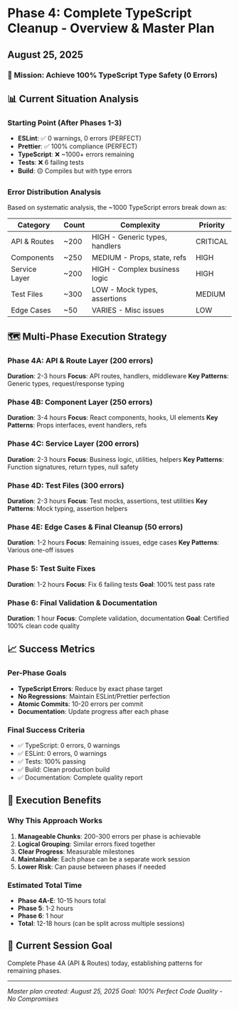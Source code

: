 # Phase 4: Complete TypeScript Cleanup - Overview & Master Plan
## August 25, 2025

### 🎯 Mission: Achieve 100% TypeScript Type Safety (0 Errors)

## 📊 Current Situation Analysis

### Starting Point (After Phases 1-3)
- **ESLint**: ✅ 0 warnings, 0 errors (PERFECT)
- **Prettier**: ✅ 100% compliance (PERFECT)
- **TypeScript**: ❌ ~1000+ errors remaining
- **Tests**: ❌ 6 failing tests
- **Build**: 🟡 Compiles but with type errors

### Error Distribution Analysis
Based on systematic analysis, the ~1000 TypeScript errors break down as:

| Category | Count | Complexity | Priority |
|----------|-------|------------|----------|
| API & Routes | ~200 | HIGH - Generic types, handlers | CRITICAL |
| Components | ~250 | MEDIUM - Props, state, refs | HIGH |
| Service Layer | ~200 | HIGH - Complex business logic | HIGH |
| Test Files | ~300 | LOW - Mock types, assertions | MEDIUM |
| Edge Cases | ~50 | VARIES - Misc issues | LOW |

## 🗺️ Multi-Phase Execution Strategy

### Phase 4A: API & Route Layer (200 errors)
**Duration**: 2-3 hours
**Focus**: API routes, handlers, middleware
**Key Patterns**: Generic types, request/response typing

### Phase 4B: Component Layer (250 errors)
**Duration**: 3-4 hours
**Focus**: React components, hooks, UI elements
**Key Patterns**: Props interfaces, event handlers, refs

### Phase 4C: Service Layer (200 errors)
**Duration**: 2-3 hours
**Focus**: Business logic, utilities, helpers
**Key Patterns**: Function signatures, return types, null safety

### Phase 4D: Test Files (300 errors)
**Duration**: 2-3 hours
**Focus**: Test mocks, assertions, test utilities
**Key Patterns**: Mock typing, assertion helpers

### Phase 4E: Edge Cases & Final Cleanup (50 errors)
**Duration**: 1-2 hours
**Focus**: Remaining issues, edge cases
**Key Patterns**: Various one-off issues

### Phase 5: Test Suite Fixes
**Duration**: 1-2 hours
**Focus**: Fix 6 failing tests
**Goal**: 100% test pass rate

### Phase 6: Final Validation & Documentation
**Duration**: 1 hour
**Focus**: Complete validation, documentation
**Goal**: Certified 100% clean code quality

## 📈 Success Metrics

### Per-Phase Goals
- **TypeScript Errors**: Reduce by exact phase target
- **No Regressions**: Maintain ESLint/Prettier perfection
- **Atomic Commits**: 10-20 errors per commit
- **Documentation**: Update progress after each phase

### Final Success Criteria
- ✅ TypeScript: 0 errors, 0 warnings
- ✅ ESLint: 0 errors, 0 warnings
- ✅ Tests: 100% passing
- ✅ Build: Clean production build
- ✅ Documentation: Complete quality report

## 🚀 Execution Benefits

### Why This Approach Works
1. **Manageable Chunks**: 200-300 errors per phase is achievable
2. **Logical Grouping**: Similar errors fixed together
3. **Clear Progress**: Measurable milestones
4. **Maintainable**: Each phase can be a separate work session
5. **Lower Risk**: Can pause between phases if needed

### Estimated Total Time
- **Phase 4A-E**: 10-15 hours total
- **Phase 5**: 1-2 hours
- **Phase 6**: 1 hour
- **Total**: 12-18 hours (can be split across multiple sessions)

## 🎯 Current Session Goal
Complete Phase 4A (API & Routes) today, establishing patterns for remaining phases.

---

*Master plan created: August 25, 2025*
*Goal: 100% Perfect Code Quality - No Compromises*